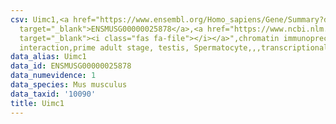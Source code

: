 ```yaml
---
csv: Uimc1,<a href="https://www.ensembl.org/Homo_sapiens/Gene/Summary?db=core;g=ENSMUSG00000025878"
  target="_blank">ENSMUSG00000025878</a>,<a href="https://www.ncbi.nlm.nih.gov/pubmed/25450459"
  target="_blank"><i class="fas fa-file"></i></a>",chromatin immunoprecipitation assay,direct
  interaction,prime adult stage, testis, Spermatocyte,,,transcriptional regulation,
data_alias: Uimc1
data_id: ENSMUSG00000025878
data_numevidence: 1
data_species: Mus musculus
data_taxid: '10090'
title: Uimc1
---
```

